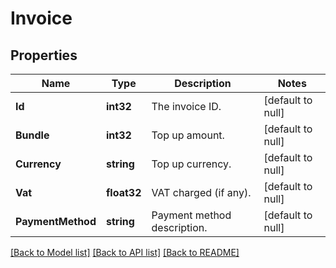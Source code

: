 # Invoice

## Properties
Name | Type | Description | Notes
------------ | ------------- | ------------- | -------------
**Id** | **int32** | The invoice ID. | [default to null]
**Bundle** | **int32** | Top up amount. | [default to null]
**Currency** | **string** | Top up currency. | [default to null]
**Vat** | **float32** | VAT charged (if any). | [default to null]
**PaymentMethod** | **string** | Payment method description. | [default to null]

[[Back to Model list]](../README.md#documentation-for-models) [[Back to API list]](../README.md#documentation-for-api-endpoints) [[Back to README]](../README.md)


